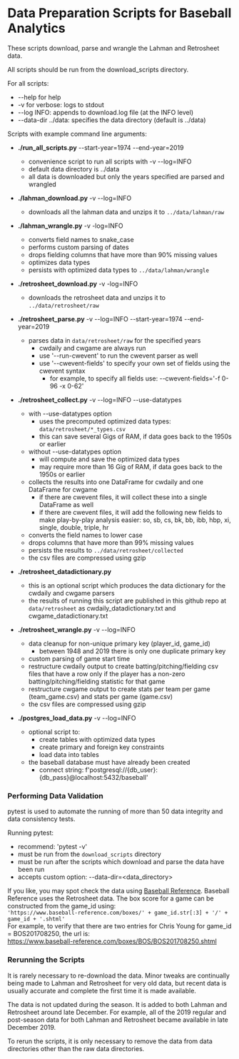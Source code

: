 # Data Preparation Scripts for Baseball Analytics

These scripts download, parse and wrangle the Lahman and Retrosheet data.

All scripts should be run from the download_scripts directory. 

For all scripts:

* --help for help
* -v for verbose: logs to stdout
* --log INFO:  appends to download.log file (at the INFO level)
* --data-dir ../data:   specifies the data directory (default is ../data)

Scripts with example command line arguments:

* **./run_all_scripts.py** --start-year=1974 --end-year=2019
  * convenience script to run all scripts with -v --log=INFO
  * default data directory is ../data
  * all data is downloaded but only the years specified are parsed and wrangled
* **./lahman_download.py** -v --log=INFO
  * downloads all the lahman data and unzips it to `../data/lahman/raw`

* **./lahman_wrangle.py** -v -log=INFO
  * converts field names to snake_case
  * performs custom parsing of dates
  * drops fielding columns that have more than 90% missing values
  * optimizes data types
  * persists with optimized data types to `../data/lahman/wrangle`
* **./retrosheet_download.py** -v -log=INFO
  * downloads the retrosheet data and unzips it to `../data/retrosheet/raw`
* **./retrosheet_parse.py** -v --log=INFO --start-year=1974 --end-year=2019
  * parses data in `data/retrosheet/raw` for the specified years
    * cwdaily and cwgame are always run
    * use '--run-cwevent' to run the cwevent parser as well
    * use '--cwevent-fields' to specify your own set of fields using the cwevent syntax
      * for example, to specify all fields use: --cwevent-fields='-f 0-96 -x 0-62'
* **./retrosheet_collect.py** -v --log=INFO --use-datatypes
  * with --use-datatypes option
    * uses the precomputed optimized data types: `data/retrosheet/*_types.csv`
    * this can save several Gigs of RAM, if data goes back to the 1950s or earlier
  * without --use-datatypes option
    * will compute and save the optimized data types
    * may require more than 16 Gig of RAM, if data goes back to the 1950s or earlier
  * collects the results into one DataFrame for cwdaily and one DataFrame for cwgame
    * if there are cwevent files, it will collect these into a single DataFrame as well
    * if there are cwevent files, it will add the following new fields to make play-by-play analysis easier: so, sb, cs, bk, bb, ibb, hbp, xi, single, double, triple, hr
  * converts the field names to lower case
  * drops columns that have more than 99% missing values
  * persists the results to `../data/retrosheet/collected`
  * the csv files are compressed using gzip
* **./retrosheet_datadictionary.py**
  * this is an optional script which produces the data dictionary for the cwdaily and cwgame parsers
  * the results of running this script are published in this github repo at `data/retrosheet` as cwdaily_datadictionary.txt and cwgame_datadictionary.txt
* **./retrosheet_wrangle.py** -v --log=INFO
  *  data cleanup for non-unique primary key (player_id, game_id)
     *  between 1948 and 2019 there is only one duplicate primary key
  *  custom parsing of game start time
  *  restructure cwdaily output to create batting/pitching/fielding csv files that have a row only if the player has a non-zero batting/pitching/fielding statistic for that game
  *  restructure cwgame output to create stats per team per game (team_game.csv) and stats per game (game.csv)
  *  the csv files are compressed using gzip
* **./postgres_load_data.py** -v --log=INFO
  *  optional script to:
     *  create tables with optimized data types
     *  create primary and foreign key constraints
     *  load data into tables
  *  the baseball database must have already been created
     *  connect string:  f'postgresql://{db_user}:{db_pass}@localhost:5432/baseball' 

### Performing Data Validation

pytest is used to automate the running of more than 50 data integrity and data consistency tests.

Running pytest:

* recommend: 'pytest -v'
* must be run from the `download_scripts` directory
* must be run after the scripts which download and parse the data have been run
* accepts custom option: --data-dir=<data_directory>

If you like, you may spot check the data using [Baseball Reference](https://www.baseball-reference.com/).  Baseball Reference uses the Retrosheet data.  The box score for a game can be constructed from the game_id using:  
 `'https://www.baseball-reference.com/boxes/' + game_id.str[:3] + '/' + game_id + '.shtml'`  
 For example, to verify that there are two entries for Chris Young for game_id = BOS201708250, the url is:  
https://www.baseball-reference.com/boxes/BOS/BOS201708250.shtml

### Rerunning the Scripts

It is rarely necessary to re-download the data.  Minor tweaks are continually being made to Lahman and Retrosheet for very old data, but recent data is usually accurate and complete the first time it is made available.

The data is not updated during the season.  It is added to both Lahman and Retrosheet around late December.  For example, all of the 2019 regular and post-season data for both Lahman and Retrosheet became available in late December 2019.

To rerun the scripts, it is only necessary to remove the data from data directories other than the raw data directories.